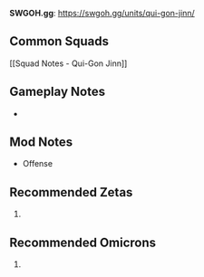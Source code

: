 **SWGOH.gg**: https://swgoh.gg/units/qui-gon-jinn/

## Common Squads

[[Squad Notes - Qui-Gon Jinn]]

## Gameplay Notes

 - 

## Mod Notes

 - Offense

## Recommended Zetas

1. 

## Recommended Omicrons

1. 